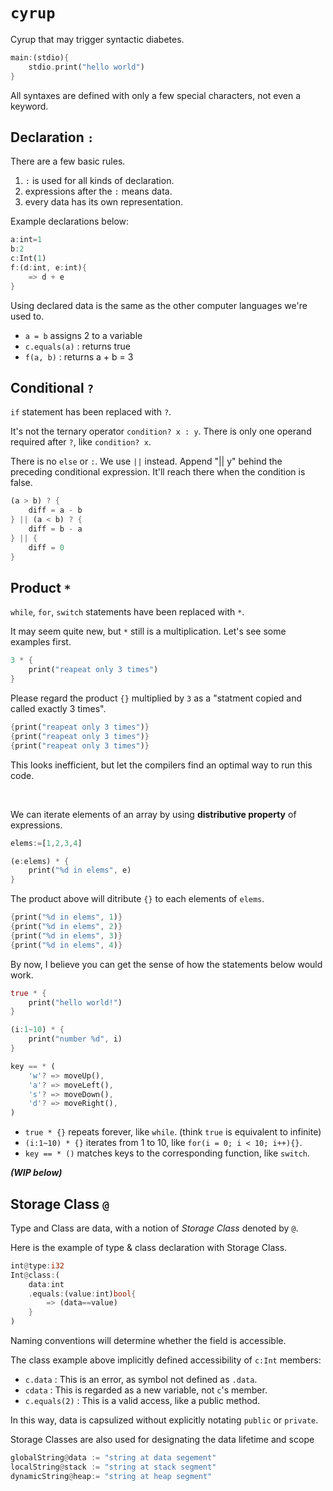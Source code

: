 # `cyrup`

Cyrup that may trigger syntactic diabetes.

```rust
main:(stdio){
    stdio.print("hello world")
}
```

All syntaxes are defined with only a few special characters, not even a keyword.

## Declaration `:`

There are a few basic rules.
1. `:` is used for all kinds of declaration.
2. expressions after the `:` means data.
3. every data has its own representation.

Example declarations below:

```rust
a:int=1
b:2
c:Int(1)
f:(d:int, e:int){
    => d + e
}
```

Using declared data is the same as the other computer languages we're used to.

- `a = b`  assigns 2 to a variable
- `c.equals(a)` : returns true
- `f(a, b)` : returns a + b = 3


## Conditional `?`

`if` statement has been replaced with `?`. 

It's not the ternary operator `condition? x : y`. There is only one operand required after `?`, like `condition? x`.

There is no `else` or `:`. We use `||` instead. Append "|| y" behind the preceding conditional expression. It'll reach there when the condition is false.

```rust
(a > b) ? {
    diff = a - b
} || (a < b) ? {
    diff = b - a
} || {
    diff = 0
}
```

## Product `*`

`while`, `for`, `switch` statements have been replaced with `*`.

It may seem quite new, but `*` still is a multiplication. Let's see some examples first.

```rust
3 * {
    print("reapeat only 3 times")
}
```

Please regard the product `{}` multiplied by `3` as a "statment copied and called exactly 3 times".

```rust
{print("reapeat only 3 times")}
{print("reapeat only 3 times")}
{print("reapeat only 3 times")}
```

This looks inefficient, but let the compilers find an optimal way to run this code.

<br> 

We can iterate elements of an array by using **distributive property** of expressions.

```rust
elems:=[1,2,3,4]

(e:elems) * {
    print("%d in elems", e)
}
```

The product above will ditribute `{}` to each elements of `elems`.

```rust
{print("%d in elems", 1)}
{print("%d in elems", 2)}
{print("%d in elems", 3)}
{print("%d in elems", 4)}
```

By now, I believe you can get the sense of how the statements below would work.

```rust
true * {
    print("hello world!")
}

(i:1~10) * {
    print("number %d", i)
}

key == * (
    'w'? => moveUp(),
    'a'? => moveLeft(),
    's'? => moveDown(),
    'd'? => moveRight(),
)
```

- `true * {}` repeats forever, like `while`. (think `true` is equivalent to infinite)
- `(i:1~10) * {}` iterates from 1 to 10, like `for(i = 0; i < 10; i++){}`.
- `key == * ()` matches keys to the corresponding function, like `switch`.

**_(WIP below)_**

## Storage Class `@`

Type and Class are data, with a notion of *Storage Class* denoted by `@`.

Here is the example of type & class declaration with Storage Class.

```rust
int@type:i32
Int@class:(
    data:int
    .equals:(value:int)bool{
        => (data==value)
    }
)
```

Naming conventions will determine whether the field is accessible.

The class example above implicitly defined accessibility of `c:Int` members:

- `c.data` : This is an error, as symbol not defined as `.data`.
- `cdata` : This is regarded as a new variable, not `c`'s member.
- `c.equals(2)` : This is a valid access, like a public method.

In this way, data is capsulized without explicitly notating `public` or `private`.


Storage Classes are also used for designating the data lifetime and scope

```rust
globalString@data := "string at data segement"
localString@stack := "string at stack segment"
dynamicString@heap:= "string at heap segment"
```
